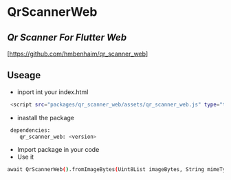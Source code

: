 # QrScannerWeb
## _Qr Scanner For Flutter Web_

[https://github.com/hmbenhaim/qr_scanner_web]

## Useage
- inport int your index.html  
```sh
 <script src="packages/qr_scanner_web/assets/qr_scanner_web.js" type="text/javascript"></script>
```
- inastall the package
```sh
 dependencies:
    qr_scanner_web: <version>
```
- Import package in your code
- Use it
```sh
await QrScannerWeb().fromImageBytes(Uint8List imageBytes, String mimeType);
``` 